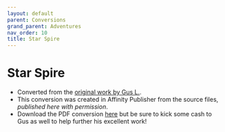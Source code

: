 ```yaml
---
layout: default
parent: Conversions
grand_parent: Adventures
nav_order: 10
title: Star Spire
---
```


# Star Spire

- Converted from the [original work by Gus L.](https://www.drivethrurpg.com/product/340123/Star-Spire).
- This conversion was created in Affinity Publisher from the source files, _published here with permission_.
- Download the PDF conversion [here](https://drive.google.com/file/d/1KTCYMZxXD7YzYi9VMljPPPnHg1yg1osC/view?usp=sharing) but be sure to kick some cash to Gus as well to help further his excellent work!
